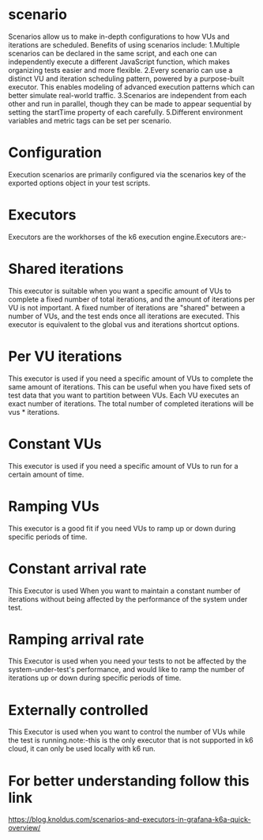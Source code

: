 # scenario
Scenarios allow us to make in-depth configurations to how VUs and iterations are scheduled.
Benefits of using scenarios include:
1.Multiple scenarios can be declared in the same script, and each one can independently execute a different JavaScript function, which makes organizing tests easier and more flexible.
2.Every scenario can use a distinct VU and iteration scheduling pattern, powered by a purpose-built executor. This enables modeling of advanced execution patterns which can better simulate real-world traffic.
3.Scenarios are independent from each other and run in parallel, though they can be made to appear sequential by setting the startTime property of each carefully.
5.Different environment variables and metric tags can be set per scenario.
# Configuration
Execution scenarios are primarily configured via the scenarios key of the exported options object in your test scripts. 
# Executors
Executors are the workhorses of the k6 execution engine.Executors are:-
# Shared iterations
This executor is suitable when you want a specific amount of VUs to complete a fixed number of total iterations, and the amount of iterations per VU is not important. 
A fixed number of iterations are "shared" between a number of VUs, and the test ends once all iterations are executed. This executor is equivalent to the global vus and iterations shortcut options.
# Per VU iterations
This executor is used if you need a specific amount of VUs to complete the same amount of iterations. This can be useful when you have fixed sets of test data that you want to partition between VUs.
Each VU executes an exact number of iterations. The total number of completed iterations will be vus * iterations.
# Constant VUs
This executor is used if you need a specific amount of VUs to run for a certain amount of time.
# Ramping VUs
This executor is a good fit if you need VUs to ramp up or down during specific periods of time.
# Constant arrival rate
This Executor is used When you want to maintain a constant number of iterations without being affected by the performance of the system under test.
# Ramping arrival rate
This Executor is used when you need your tests to not be affected by the system-under-test's performance, and would like to ramp the number of iterations up or down during specific periods of time.
# Externally controlled
This Executor is used when you want to control the number of VUs while the test is running.note:-this is the only executor that is not supported in k6 cloud, it can only be used locally with k6 run.
# For better understanding follow this link
https://blog.knoldus.com/scenarios-and-executors-in-grafana-k6a-quick-overview/




